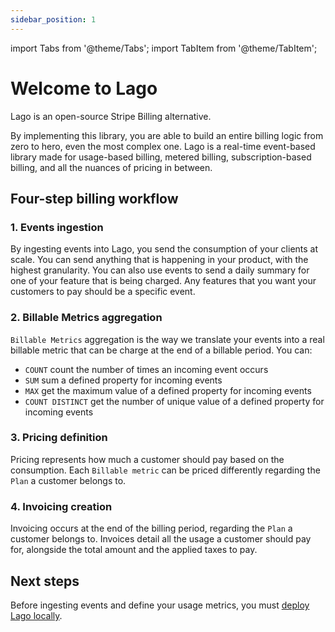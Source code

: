 ```yaml
---
sidebar_position: 1
---
```


import Tabs from '@theme/Tabs';
import TabItem from '@theme/TabItem';


# Welcome to Lago
Lago is an open-source Stripe Billing alternative. 

By implementing this library, you are able to build an entire billing logic from zero to hero, even the most complex one. Lago is a real-time event-based library made for usage-based billing, metered billing, subscription-based billing, and all the nuances of pricing in between.

## Four-step billing workflow

### 1. Events ingestion
By ingesting events into Lago, you send the consumption of your clients at scale. You can send anything that is happening in your product, with the highest granularity. You can also use events to send a daily summary for one of your feature that is being charged. Any features that you want your customers to pay should be a specific event.

### 2. Billable Metrics aggregation
``Billable Metrics`` aggregation is the way we translate your events into a real billable metric that can be charge at the end of a billable period. You can:
- ``COUNT`` count the number of times an incoming event occurs
- ``SUM`` sum a defined property for incoming events
- ``MAX`` get the maximum value of a defined property for incoming events
- ``COUNT DISTINCT`` get the number of unique value of a defined property for incoming events

### 3. Pricing definition
Pricing represents how much a customer should pay based on the consumption. Each ``Billable metric`` can be priced differently regarding the ``Plan`` a customer belongs to.

### 4. Invoicing creation
Invoicing occurs at the end of the billing period, regarding the ``Plan`` a customer belongs to. Invoices detail all the usage a customer should pay for, alongside the total amount and the applied taxes to pay.

## Next steps
Before ingesting events and define your usage metrics, you must [deploy Lago locally](../guide/self-hosting/installation). 
